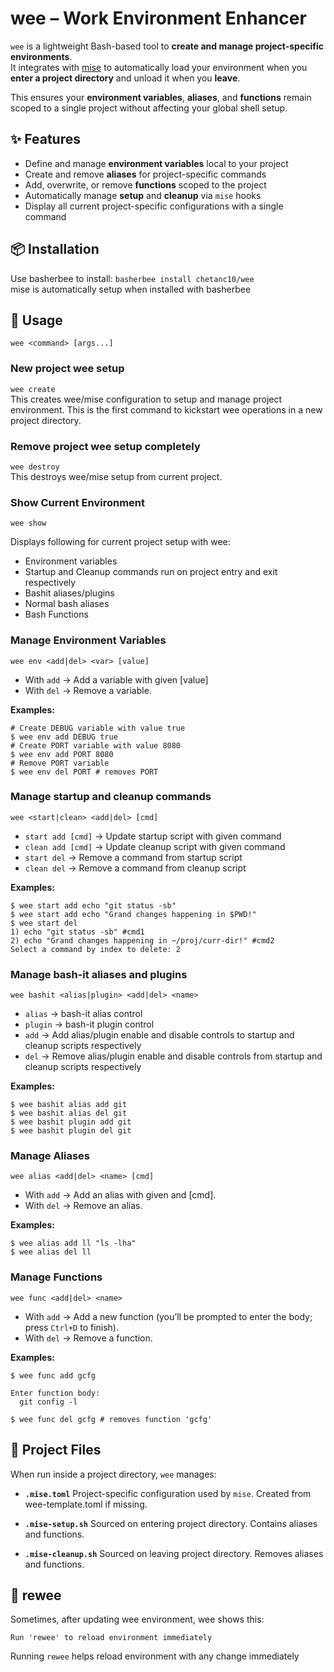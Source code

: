 # wee – Work Environment Enhancer

`wee` is a lightweight Bash-based tool to **create and manage project-specific environments**.  
It integrates with [mise](https://mise.jdx.dev/) to automatically load your environment when you **enter a project directory** and unload it when you **leave**.

This ensures your **environment variables**, **aliases**, and **functions** remain scoped to a single project without affecting your global shell setup.

## ✨ Features
- Define and manage **environment variables** local to your project  
- Create and remove **aliases** for project-specific commands  
- Add, overwrite, or remove **functions** scoped to the project  
- Automatically manage **setup** and **cleanup** via `mise` hooks  
- Display all current project-specific configurations with a single command  

## 📦 Installation

Use basherbee to install: ```basherbee install chetanc10/wee```  
mise is automatically setup when installed with basherbee

## 🚀 Usage

```wee <command> [args...]```

### New project wee setup
```wee create```  
This creates wee/mise configuration to setup and manage project environment. This is the first command to kickstart wee operations in a new project directory.


### Remove project wee setup completely
```wee destroy```  
This destroys wee/mise setup from current project.


### Show Current Environment
```wee show```

Displays following for current project setup with wee:
- Environment variables
- Startup and Cleanup commands run on project entry and exit respectively
- Bashit aliases/plugins
- Normal bash aliases
- Bash Functions


### Manage Environment Variables
```wee env <add|del> <var> [value]```

- With `add` → Add a variable with given [value]
- With `del` → Remove a variable.

**Examples:**

```
# Create DEBUG variable with value true
$ wee env add DEBUG true
# Create PORT variable with value 8080
$ wee env add PORT 8080
# Remove PORT variable
$ wee env del PORT # removes PORT
```

### Manage startup and cleanup commands
```wee <start|clean> <add|del> [cmd]```

- `start add [cmd]` → Update startup script with given command
- `clean add [cmd]` → Update cleanup script with given command
- `start del` → Remove a command from startup script
- `clean del` → Remove a command from cleanup script

**Examples:**
```
$ wee start add echo "git status -sb"
$ wee start add echo "Grand changes happening in $PWD!"
$ wee start del
1) echo "git status -sb" #cmd1
2) echo "Grand changes happening in ~/proj/curr-dir!" #cmd2
Select a command by index to delete: 2
```

### Manage bash-it aliases and plugins
```wee bashit <alias|plugin> <add|del> <name>```

- `alias` → bash-it alias control
- `plugin` → bash-it plugin control
- `add` → Add alias/plugin enable and disable controls to startup and cleanup scripts respectively
- `del` → Remove alias/plugin enable and disable controls from startup and cleanup scripts respectively

**Examples:**
```
$ wee bashit alias add git
$ wee bashit alias del git
$ wee bashit plugin add git
$ wee bashit plugin del git
```

### Manage Aliases
```wee alias <add|del> <name> [cmd]```

- With `add` → Add an alias with given <name> and [cmd].
- With `del` → Remove an alias.

**Examples:**
```
$ wee alias add ll "ls -lha"
$ wee alias del ll
```

### Manage Functions
```wee func <add|del> <name>```

- With `add` → Add a new function (you’ll be prompted to enter the body; press `Ctrl+D` to finish).
- With `del` → Remove a function.

**Examples:**
```
$ wee func add gcfg

Enter function body:
  git config -l

$ wee func del gcfg # removes function 'gcfg'
```

## 📂 Project Files

When run inside a project directory, `wee` manages:

- **`.mise.toml`**
  Project-specific configuration used by `mise`. Created from wee-template.toml if missing.

- **`.mise-setup.sh`**
  Sourced on entering project directory. Contains aliases and functions.

- **`.mise-cleanup.sh`**
  Sourced on leaving project directory. Removes aliases and functions.

## 🔄 rewee

Sometimes, after updating wee environment, wee shows this:
```
Run 'rewee' to reload environment immediately
```
Running `rewee` helps reload environment with any change immediately

